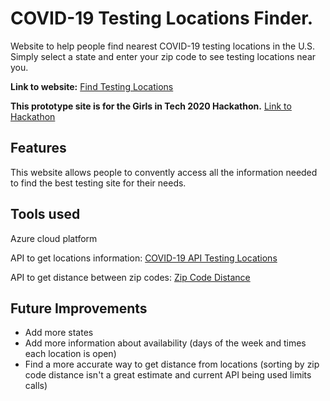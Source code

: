 # COVID-19 Testing Locations Finder.
Website to help people find nearest COVID-19 testing locations in the U.S. Simply select a state and enter your zip code to see testing locations near you.

**Link to website:** [Find Testing Locations](http://find-covid-testing-locations.azurewebsites.net/)

**This prototype site is for the Girls in Tech 2020 Hackathon.** [Link to Hackathon](https://girls-in-tech-hackathon.devpost.com/)



## Features

This website allows people to convently access all the information needed to find the best testing site for their needs. 

## Tools used 

Azure cloud platform

API to get locations information: [COVID-19 API Testing Locations](https://documenter.getpostman.com/view/8854915/SzS7PR3t?version=latest)

API to get distance between zip codes: [Zip Code Distance](https://www.zipcodeapi.com/)

## Future Improvements

* Add more states
* Add more information about availability (days of the week and times each location is open)
* Find a more accurate way to get distance from locations (sorting by zip code distance isn't a great estimate and current API being used limits calls)
